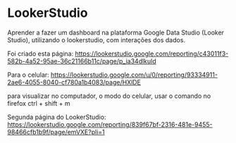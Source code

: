 # LookerStudio

Aprender a fazer um dashboard na plataforma Google Data Studio (Looker Studio), utilizando o lookerstudio, com interações dos dados.


Foi criado esta página: https://lookerstudio.google.com/reporting/c43011f3-582b-4a52-95ae-36c21166b11c/page/p_ia34dlkuld

Para o celular: https://lookerstudio.google.com/u/0/reporting/93334911-2ae6-4055-8040-cf780a1b4083/page/HXlDE

para visualizar no computador, o modo do celular, usar o comando no firefox ctrl + shift + m


Segunda página do LookerStudio: https://lookerstudio.google.com/reporting/839f67bf-2316-481e-9455-98466cfb1b9f/page/emVXE?pli=1
